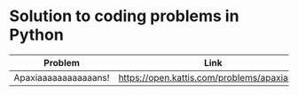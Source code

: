 # Solution to coding problems in Python

|Problem|Link|
|:---:|:---:|
|Apaxiaaaaaaaaaaaans!|https://open.kattis.com/problems/apaxiaaans|

